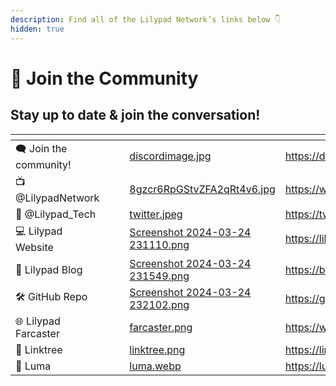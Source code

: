 ```yaml
---
description: Find all of the Lilypad Network’s links below 👇
hidden: true
---
```


# 👥 Join the Community

## Stay up to date & join the conversation!

<table data-view="cards"><thead><tr><th></th><th data-hidden></th><th data-hidden></th><th data-hidden data-card-cover data-type="files"></th><th data-hidden data-card-target data-type="content-ref"></th></tr></thead><tbody><tr><td>🗨️ Join the community!</td><td></td><td></td><td><a href=".gitbook/assets/discordimage.jpg">discordimage.jpg</a></td><td><a href="https://discord.gg/tnE8SMmsxW">https://discord.gg/tnE8SMmsxW</a></td></tr><tr><td>📺 @LilypadNetwork</td><td></td><td></td><td><a href=".gitbook/assets/8gzcr6RpGStvZFA2qRt4v6.jpg">8gzcr6RpGStvZFA2qRt4v6.jpg</a></td><td><a href="https://www.youtube.com/@lilypadnetwork">https://www.youtube.com/@lilypadnetwork</a></td></tr><tr><td>🔗 @Lilypad_Tech</td><td></td><td></td><td><a href=".gitbook/assets/twitter.jpeg">twitter.jpeg</a></td><td><a href="https://twitter.com/Lilypad_Tech">https://twitter.com/Lilypad_Tech</a></td></tr><tr><td>💻 Lilypad Website</td><td></td><td></td><td><a href=".gitbook/assets/Screenshot 2024-03-24 231110.png">Screenshot 2024-03-24 231110.png</a></td><td><a href="https://lilypad.tech">https://lilypad.tech</a></td></tr><tr><td>📝 Lilypad Blog</td><td></td><td></td><td><a href=".gitbook/assets/Screenshot 2024-03-24 231549.png">Screenshot 2024-03-24 231549.png</a></td><td><a href="https://blog.lilypadnetwork.org/">https://blog.lilypadnetwork.org/</a></td></tr><tr><td>🛠️ GitHub Repo</td><td></td><td></td><td><a href=".gitbook/assets/Screenshot 2024-03-24 232102.png">Screenshot 2024-03-24 232102.png</a></td><td><a href="https://github.com/Lilypad-Tech">https://github.com/Lilypad-Tech</a></td></tr><tr><td>🌐 Lilypad Farcaster</td><td></td><td></td><td><a href=".gitbook/assets/farcaster.png">farcaster.png</a></td><td><a href="https://warpcast.com/lilypad-tech">https://warpcast.com/lilypad-tech</a></td></tr><tr><td>🌳 Linktree</td><td></td><td></td><td><a href=".gitbook/assets/linktree.png">linktree.png</a></td><td><a href="https://linktr.ee/LilypadNetwork">https://linktr.ee/LilypadNetwork</a></td></tr><tr><td>📅 Luma</td><td></td><td></td><td><a href=".gitbook/assets/luma.webp">luma.webp</a></td><td><a href="https://lu.ma/lilypadnetwork">https://lu.ma/lilypadnetwork</a></td></tr></tbody></table>

